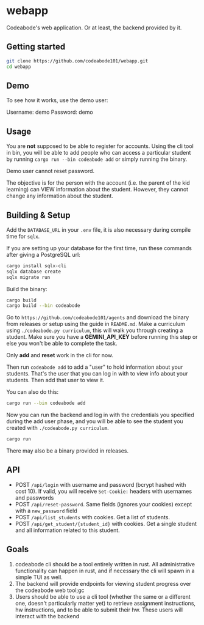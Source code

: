 # webapp
Codeabode's web application. Or at least, the backend provided by it.

## Getting started

```bash
git clone https://github.com/codeabode101/webapp.git
cd webapp
```

## Demo
To see how it works, use the demo user:

Username: demo
Password: demo

## Usage
You are **not** supposed to be able to register for accounts. Using the cli tool in bin, you will be able to add people who can access a particular student by running `cargo run --bin codeabode add` or simply running the binary. 

Demo user cannot reset password.

The objective is for the person with the account (i.e. the parent of the kid learning) can VIEW information about the student. However, they cannot change any information about the student.

## Building & Setup

Add the `DATABASE_URL` in your `.env` file, it is also necessary during compile time for `sqlx`.

If you are setting up your database for the first time, run these commands after giving a PostgreSQL url:

```bash
cargo install sqlx-cli
sqlx database create
sqlx migrate run
```

Build the binary:

```bash
cargo build
cargo build --bin codeabode
```

Go to `https://github.com/codeabode101/agents` and download the binary from releases or setup using the guide in `README.md`. Make a curriculum using `./codeabode.py curriculum`, this will walk you through creating a student. Make sure you have a **GEMINI_API_KEY** before running this step or else you won't be able to complete the task.

Only **add** and **reset** work in the cli for now.

Then run `codeabode add` to add a "user" to hold information about your students. That's the user that you can log in with to view info about your students. Then add that user to view it.

You can also do this:

```bash
cargo run --bin codeabode add
```

Now you can run the backend and log in with the credentials you specified during the add user phase, and you will be able to see the student you created with `./codeabode.py curriculum`.

```bash
cargo run
```

There may also be a binary provided in releases.

## API

- POST `/api/login` with username and password (bcrypt hashed with cost 10). If valid, you will receive `Set-Cookie:` headers with usernames and passwords
- POST `/api/reset-password`. Same fields (ignores your cookies) except with a `new_password` field
- POST `/api/list_students` with cookies. Get a list of students.
- POST `/api/get_student/{student_id}` with cookies. Get a single student and all information related to this student.

## Goals

1. codeabode cli should be a tool entirely written in rust. All administrative functionality can happen in rust, and if necessary the cli will spawn in a simple TUI as well. 
2. The backend will provide endpoints for viewing student progress over the codeabode web tool;gc
3. Users should be able to use a cli tool (whether the same or a different one, doesn't particularly matter yet) to retrieve assignment instructions, hw instructions, and to be able to submit their hw. These users will interact with the backend
